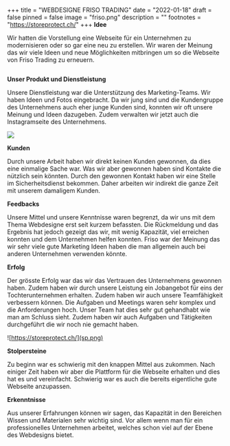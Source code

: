 +++
title = "WEBDESIGNE FRISO TRADING"
date = "2022-01-18"
draft = false
pinned = false
image = "friso.png"
description = ""
footnotes = "https://storeprotect.ch/"
+++
**Idee** 

Wir hatten die Vorstellung eine Webseite für ein Unternehmen zu modernisieren oder so gar eine neu zu erstellen. Wir waren der Meinung das wir viele Ideen und neue Möglichkeiten mitbringen um so die Webseite von Friso Trading zu erneuern.

![]()

**Unser Produkt und Dienstleistung**

Unsere Dienstleistung war die Unterstützung des Marketing-Teams. Wir haben Ideen und Fotos eingebracht. Da wir jung sind und die Kundengruppe des Unternehmens auch eher junge Kunden sind, konnten wir oft unsere Meinung und Ideen dazugeben. Zudem verwalten wir jetzt auch die Instagramseite des Unternehmens. 

![](insta.png)

**Kunden**

Durch unsere Arbeit haben wir direkt keinen Kunden gewonnen, da dies eine einmalige Sache war. Was wir aber gewonnen haben sind Kontakte die nützlich sein könnten. Durch den gewonnen Kontakt haben wir eine Stelle im Sicherheitsdienst bekommen. Daher arbeiten wir indirekt die ganze Zeit mit unserem damaligem Kunden.

**Feedbacks**

Unsere Mittel und unsere Kenntnisse waren begrenzt, da wir uns mit dem Thema Webdesigne erst seit kurzem befassten. Die Rückmeldung und das Ergebnis hat jedoch gezeigt das wir, mit wenig Kapazität, viel erreichen konnten und dem Unternehmen helfen konnten. Friso war der Meinung das wir sehr viele gute Marketing Ideen haben die man allgemein auch bei anderen Unternehmen verwenden könnte.

**Erfolg**

Der grösste Erfolg war das wir das Vertrauen des Unternehmens gewonnen haben. Zudem haben wir durch unsere Leistung ein Jobangebot für eins der Tochterunternehmen erhalten. Zudem haben wir auch unsere Teamfähigkeit verbessern können. Die Aufgaben und Meetings waren sehr komplex und die Anforderungen hoch. Unser Team hat dies sehr gut gehandhabt wie man am Schluss sieht. Zudem haben wir auch Aufgaben und Tätigkeiten durchgeführt die wir noch nie gemacht haben.

![https://storeprotect.ch/](sp.png)

**Stolpersteine** 

Zu beginn war es schwierig mit den knappen Mittel aus zukommen. Nach einiger Zeit haben wir aber die Plattform für die Webseite erhalten und dies hat es und vereinfacht. Schwierig war es auch die bereits eigentliche gute Webseite anzupassen.

**Erkenntnisse** 

Aus unserer Erfahrungen können wir sagen, das Kapazität in den Bereichen Wissen und Materialen sehr wichtig sind. Vor allem wenn man für ein professionelles Unternehmen arbeitet, welches schon viel auf der Ebene des Webdesigns bietet.